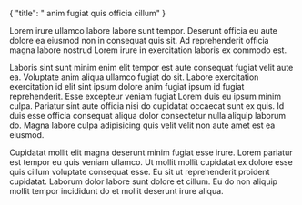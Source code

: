 {
  "title": " anim fugiat quis officia cillum"
}

Lorem irure ullamco labore labore sunt tempor. Deserunt officia eu aute dolore ea eiusmod non in consequat quis sit. Ad reprehenderit officia magna labore nostrud Lorem irure in exercitation laboris ex commodo est.

Laboris sint sunt minim enim elit tempor est aute consequat fugiat velit aute ea. Voluptate anim aliqua ullamco fugiat do sit. Labore exercitation exercitation id elit sint ipsum dolore anim fugiat ipsum id fugiat reprehenderit. Esse excepteur veniam fugiat Lorem duis eu ipsum minim culpa. Pariatur sint aute officia nisi do cupidatat occaecat sunt ex quis. Id duis esse officia consequat aliqua dolor consectetur nulla aliquip laborum do. Magna labore culpa adipisicing quis velit velit non aute amet est ea eiusmod.

Cupidatat mollit elit magna deserunt minim fugiat esse irure. Lorem pariatur est tempor eu quis veniam ullamco. Ut mollit mollit cupidatat ex dolore esse quis cillum voluptate consequat esse. Eu sit ut reprehenderit proident cupidatat. Laborum dolor labore sunt dolore et cillum. Eu do non aliquip mollit tempor incididunt do et mollit deserunt irure aliqua.